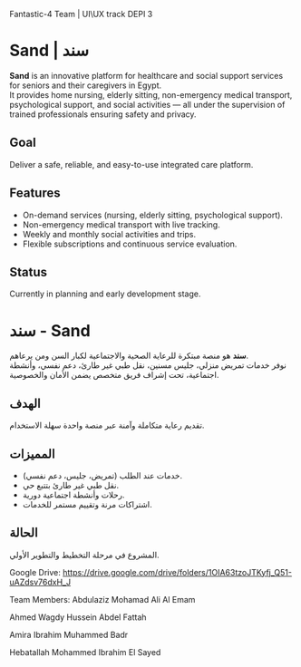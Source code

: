 Fantastic-4 Team | UI\UX track DEPI 3
# Sand | سند

**Sand** is an innovative platform for healthcare and social support services for seniors and their caregivers in Egypt.  
It provides home nursing, elderly sitting, non-emergency medical transport, psychological support, and social activities — all under the supervision of trained professionals ensuring safety and privacy.

##  Goal
Deliver a safe, reliable, and easy-to-use integrated care platform.

## Features
- On-demand services (nursing, elderly sitting, psychological support).  
- Non-emergency medical transport with live tracking.  
- Weekly and monthly social activities and trips.  
- Flexible subscriptions and continuous service evaluation.  

## Status
 Currently in planning and early development stage.

# سند - Sand

**سند** هو منصة مبتكرة للرعاية الصحية والاجتماعية لكبار السن ومن يرعاهم.  
نوفر خدمات تمريض منزلي، جليس مسنين، نقل طبي غير طارئ، دعم نفسي، وأنشطة اجتماعية، تحت إشراف فريق متخصص يضمن الأمان والخصوصية.

## الهدف
تقديم رعاية متكاملة وآمنة عبر منصة واحدة سهلة الاستخدام.

## المميزات
- خدمات عند الطلب (تمريض، جليس، دعم نفسي).  
- نقل طبي غير طارئ بتتبع حي.  
- رحلات وأنشطة اجتماعية دورية.  
- اشتراكات مرنة وتقييم مستمر للخدمات.  

## الحالة
المشروع في مرحلة التخطيط والتطوير الأولي.

Google Drive:
https://drive.google.com/drive/folders/1OIA63tzoJTKyfj_Q51-uAZdsv76dxH_J

Team Members:
Abdulaziz Mohamad Ali Al Emam

Ahmed Wagdy Hussein Abdel Fattah

Amira Ibrahim Muhammed Badr

Hebatallah Mohammed Ibrahim El Sayed